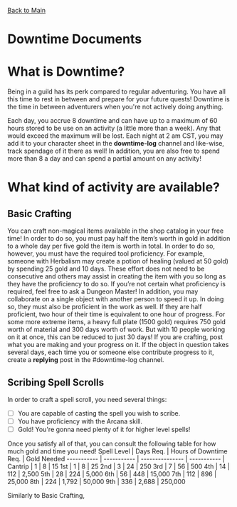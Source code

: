 [Back to Main](https://jtrinh3.github.io/Guild-of-the-Fangs-Documents/)
# Downtime Documents

# What is Downtime?
Being in a guild has its perk compared to regular adventuring. You have all this time to rest in between and prepare for your future quests! Downtime is the time in between adventurers when you're not actively doing anything.

Each day, you accrue 8 downtime and can have up to a maximum of 60 hours stored to be use on an activity (a little more than a week). Any that would exceed the maximum will be lost. Each night at 2 am CST, you may add it to your character sheet in the **downtime-log** channel and like-wise, track spendage of it there as well! In addition, you are also free to spend more than 8 a day and can spend a partial amount on any activity!

# What kind of activity are available?

## Basic Crafting
You can craft non-magical items available in the shop catalog in your free time! In order to do so, you must pay half the item’s worth in gold in addition to a whole day per five gold the item is worth in total. In order to do so, however, you must have the required tool proficiency. For example, someone with Herbalism may create a potion of healing (valued at 50 gold) by spending 25 gold and 10 days. These effort does not need to be consecutive and others may assist in creating the item with you so long as they have the proficiency to do so. If you’re not certain what proficiency is required, feel free to ask a Dungeon Master!
In addition, you may collaborate on a single object with another person to speed it up. In doing so, they must also be proficient in the work as well. If they are half proficient, two hour of their time is equivalent to one hour of progress.
For some more extreme items, a heavy full plate (1500 gold) requires 750 gold worth of material and 300 days worth of work. But with 10 people working on it at once, this can be reduced to just 30 days!
If you are crafting, post what you are making and your progress on it. If the object in question takes several days, each time you or someone else contribute progress to it, create a **replying** post in the #downtime-log channel.

## Scribing Spell Scrolls
In order to craft a spell scroll, you need several things:

- [ ] You are capable of casting the spell you wish to scribe.
- [ ] You have proficiency with the Arcana skill.
- [ ] Gold! You're gonna need plenty of it for higher level spells!

Once you satisfy all of that, you can consult the following table for how much gold and time you need!
Spell Level | Days Req. | Hours of Downtime Req. | Gold Needed
----------- | ----------- | --------------- | ----------- |
Cantrip	| 1 | 8 | 15 
1st	| 1 | 8 | 25 
2nd	| 3 | 24 | 250 
3rd	| 7 | 56 | 500 
4th	| 14 | 112 | 2,500 
5th	| 28 | 224 | 5,000 
6th	| 56 | 448 | 15,000 
7th	| 112 | 896 | 25,000 
8th	| 224 | 1,792 | 50,000 
9th	| 336 | 2,688 | 250,000 

Similarly to Basic Crafting, 
